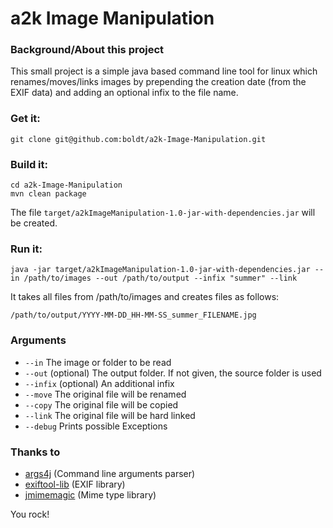 a2k Image  Manipulation
===

### Background/About this project

This small project is a simple java based command line tool for linux which renames/moves/links images by prepending the creation date (from the EXIF data) and adding an optional infix to the file name.

### Get it:

```
git clone git@github.com:boldt/a2k-Image-Manipulation.git
```

### Build it:

```	
cd a2k-Image-Manipulation
mvn clean package
```

The file `target/a2kImageManipulation-1.0-jar-with-dependencies.jar` will be created.

### Run it:

```
java -jar target/a2kImageManipulation-1.0-jar-with-dependencies.jar --in /path/to/images --out /path/to/output --infix "summer" --link 
```	

It takes all files from /path/to/images and creates files as follows:

```
/path/to/output/YYYY-MM-DD_HH-MM-SS_summer_FILENAME.jpg
```

### Arguments

* `--in` The image or folder to be read
* `--out` (optional) The output folder. If not given, the source folder is used
* `--infix` (optional) An additional infix
* `--move` The original file will be renamed
* `--copy` The original file will be copied
* `--link` The original file will be hard linked
* `--debug` Prints possible Exceptions


### Thanks to

* [args4j](https://github.com/kohsuke/args4j) (Command line arguments parser)
* [exiftool-lib](http://www.thebuzzmedia.com/software/exiftool-enhanced-java-integration-for-exiftool/) (EXIF library)
* [jmimemagic](https://github.com/arimus/jmimemagic) (Mime type library)

You rock!
